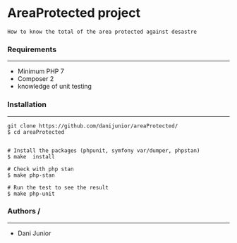 # AreaProtected project
```How to know the total of the area protected against desastre``` 

### Requirements
---
- Minimum PHP 7
- Composer 2
- knowledge of unit testing


### Installation
---
```
git clone https://github.com/danijunior/areaProtected/
$ cd areaProtected


# Install the packages (phpunit, symfony var/dumper, phpstan)
$ make  install

# Check with php stan
$ make php-stan

# Run the test to see the result
$ make php-unit
```

### Authors / 
---
- Dani Junior 

